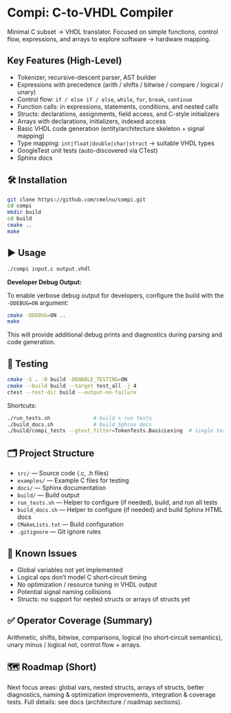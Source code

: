 # Compi: C-to-VHDL Compiler

Minimal C subset → VHDL translator. Focused on simple functions, control flow, expressions, and arrays to explore software → hardware mapping.

## Key Features (High-Level)
* Tokenizer, recursive-descent parser, AST builder
* Expressions with precedence (arith / shifts / bitwise / compare / logical / unary)
* Control flow: `if / else if / else`, `while`, `for`, `break`, `continue`
* Function calls: in expressions, statements, conditions, and nested calls
* Structs: declarations, assignments, field access, and C-style initializers
* Arrays with declarations, initializers, indexed access
* Basic VHDL code generation (entity/architecture skeleton + signal mapping)
* Type mapping: `int|float|double|char|struct` → suitable VHDL types
* GoogleTest unit tests (auto-discovered via CTest)
* Sphinx docs

## 🛠️ Installation

```bash
git clone https://github.com/cmelnu/compi.git
cd compi
mkdir build
cd build
cmake ..
make
```

## ▶️ Usage

```bash
./compi input.c output.vhdl
```

**Developer Debug Output:**

To enable verbose debug output for developers, configure the build with the `-DDEBUG=ON` argument:

```bash
cmake -DDEBUG=ON ..
make
```

This will provide additional debug prints and diagnostics during parsing and code generation.

## 🧪 Testing

```bash
cmake -S . -B build -DENABLE_TESTING=ON
cmake --build build --target test_all -j 4
ctest --test-dir build --output-on-failure
```
Shortcuts:
```bash
./run_tests.sh              # build + run tests
./build_docs.sh             # build Sphinx docs
./build/compi_tests --gtest_filter=TokenTests.BasicLexing  # single test
```

## 🗂️ Project Structure

- `src/` — Source code (.c, .h files)
- `examples/` — Example C files for testing
- `docs/` — Sphinx documentation
- `build/` — Build output
- `run_tests.sh` — Helper to configure (if needed), build, and run all tests
- `build_docs.sh` — Helper to configure (if needed) and build Sphinx HTML docs
- `CMakeLists.txt` — Build configuration
- `.gitignore` — Git ignore rules

## 🚧 Known Issues
* Global variables not yet implemented
* Logical ops don’t model C short‑circuit timing
* No optimization / resource tuning in VHDL output
* Potential signal naming collisions
* Structs: no support for nested structs or arrays of structs yet

## ✅ Operator Coverage (Summary)
Arithmetic, shifts, bitwise, comparisons, logical (no short‑circuit semantics), unary minus / logical not, control flow + arrays.

## 🗺️ Roadmap (Short)
Next focus areas: global vars, nested structs, arrays of structs, better diagnostics, naming & optimization improvements, integration & coverage tests. Full details: see docs (architecture / roadmap sections).